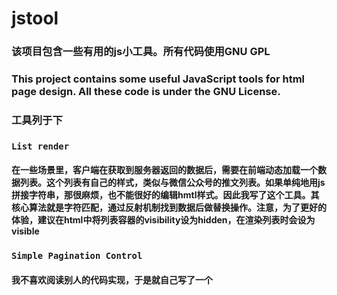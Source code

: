# jstool
### 该项目包含一些有用的js小工具。所有代码使用GNU GPL
### This project contains some useful JavaScript tools for html page design. All these code is under the GNU License.

### 工具列于下

### ```List render```
#### 在一些场景里，客户端在获取到服务器返回的数据后，需要在前端动态加载一个数据列表。这个列表有自己的样式，类似与微信公众号的推文列表。如果单纯地用js拼接字符串，那很麻烦，也不能很好的编辑hmtl样式。因此我写了这个工具。其核心算法就是字符匹配，通过反射机制找到数据后做替换操作。注意，为了更好的体验，建议在html中将列表容器的visibility设为hidden，在渲染列表时会设为visible
### ```Simple Pagination Control```
#### 我不喜欢阅读别人的代码实现，于是就自己写了一个